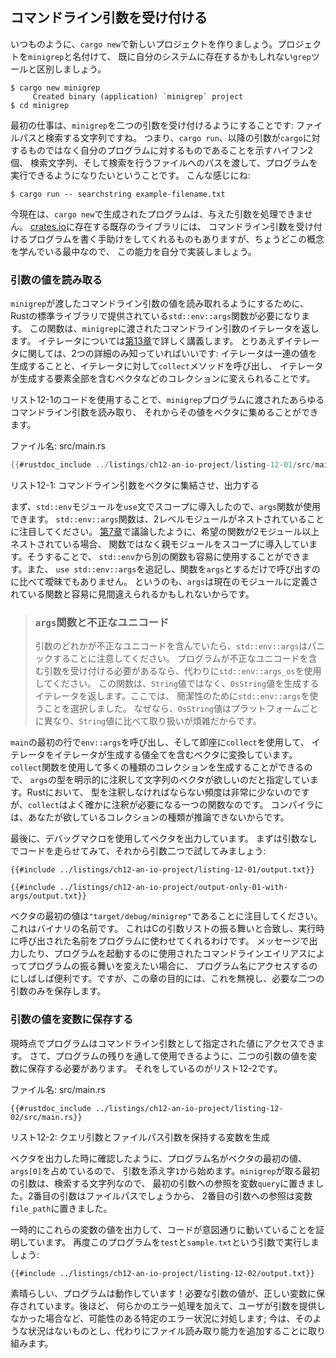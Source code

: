 <!--
## Accepting Command Line Arguments
-->

## コマンドライン引数を受け付ける

<!--
Let’s create a new project with, as always, `cargo new`. We’ll call our project
`minigrep` to distinguish it from the `grep` tool that you might already have
on your system.
-->

いつものように、`cargo new`で新しいプロジェクトを作りましょう。プロジェクトを`minigrep`と名付けて、
既に自分のシステムに存在するかもしれない`grep`ツールと区別しましょう。

```console
$ cargo new minigrep
     Created binary (application) `minigrep` project
$ cd minigrep
```

<!--
The first task is to make `minigrep` accept its two command line arguments: the
file path and a string to search for. That is, we want to be able to run our
program with `cargo run`, two hyphens to indicate the following arguments are
for our program rather than for `cargo`, a string to search for, and a path to
a file to search in, like so:
-->

最初の仕事は、`minigrep`を二つの引数を受け付けるようにすることです: ファイルパスと検索する文字列ですね。
つまり、`cargo run`、以降の引数が`cargo`に対するものではなく自分のプログラムに対するものであることを示すハイフン2個、
検索文字列、そして検索を行うファイルへのパスを渡して、プログラムを実行できるようになりたいということです。
こんな感じにね:

```console
$ cargo run -- searchstring example-filename.txt
```

<!--
Right now, the program generated by `cargo new` cannot process arguments we
give it. Some existing libraries on [crates.io](https://crates.io/) can help
with writing a program that accepts command line arguments, but because you’re
just learning this concept, let’s implement this capability ourselves.
-->

今現在は、`cargo new`で生成されたプログラムは、与えた引数を処理できません。
[crates.io](https://crates.io/)に存在する既存のライブラリには、
コマンドライン引数を受け付けるプログラムを書く手助けをしてくれるものもありますが、ちょうどこの概念を学んでいる最中なので、
この能力を自分で実装しましょう。

<!--
### Reading the Argument Values
-->

### 引数の値を読み取る

<!--
To enable `minigrep` to read the values of command line arguments we pass to
it, we’ll need the `std::env::args` function provided in Rust’s standard
library. This function returns an iterator of the command line arguments passed
to `minigrep`. We’ll cover iterators fully in [Chapter 13][ch13]
. For now, you only need to know two details about iterators: iterators
produce a series of values, and we can call the `collect` method on an iterator
to turn it into a collection, such as a vector, that contains all the elements
the iterator produces.
-->

`minigrep`が渡したコマンドライン引数の値を読み取れるようにするために、
Rustの標準ライブラリで提供されている`std::env::args`関数が必要になります。
この関数は、`minigrep`に渡されたコマンドライン引数のイテレータを返します。
イテレータについては[第13章][ch13]で詳しく講義します。
とりあえずイテレータに関しては、2つの詳細のみ知っていればいいです:
イテレータは一連の値を生成することと、イテレータに対して`collect`メソッドを呼び出し、
イテレータが生成する要素全部を含むベクタなどのコレクションに変えられることです。

<!--
The code in Listing 12-1 allows your `minigrep` program to read any command
line arguments passed to it and then collect the values into a vector.
-->

リスト12-1のコードを使用することで、`minigrep`プログラムに渡されたあらゆるコマンドライン引数を読み取り、
それからその値をベクタに集めることができます。

<!--
<span class="filename">Filename: src/main.rs</span>
-->

<span class="filename">ファイル名: src/main.rs</span>

```rust
{{#rustdoc_include ../listings/ch12-an-io-project/listing-12-01/src/main.rs}}
```

<!--
<span class="caption">Listing 12-1: Collecting the command line arguments into
a vector and printing them</span>
-->

<span class="caption">リスト12-1: コマンドライン引数をベクタに集結させ、出力する</span>

<!--
First, we bring the `std::env` module into scope with a `use` statement so we
can use its `args` function. Notice that the `std::env::args` function is
nested in two levels of modules. As we discussed in [Chapter
7][ch7-idiomatic-use], in cases where the desired function is
nested in more than one module, we’ve chosen to bring the parent module into
scope rather than the function. By doing so, we can easily use other functions
from `std::env`. It’s also less ambiguous than adding `use std::env::args` and
then calling the function with just `args`, because `args` might easily be
mistaken for a function that’s defined in the current module.
-->

まず、`std::env`モジュールを`use`文でスコープに導入したので、`args`関数が使用できます。
`std::env::args`関数は、2レベルモジュールがネストされていることに注目してください。
[第7章][ch7-idiomatic-use]で議論したように、希望の関数が2モジュール以上ネストされている場合、
関数ではなく親モジュールをスコープに導入しています。そうすることで、
`std::env`から別の関数も容易に使用することができます。また、
`use std::env::args`を追記し、関数を`args`とするだけで呼び出すのに比べて曖昧でもありません。
というのも、`args`は現在のモジュールに定義されている関数と容易に見間違えられるかもしれないからです。

<!--
> ### The `args` Function and Invalid Unicode
>
> Note that `std::env::args` will panic if any argument contains invalid
> Unicode. If your program needs to accept arguments containing invalid
> Unicode, use `std::env::args_os` instead. That function returns an iterator
> that produces `OsString` values instead of `String` values. We’ve chosen to
> use `std::env::args` here for simplicity, because `OsString` values differ
> per platform and are more complex to work with than `String` values.
-->

> ### `args`関数と不正なユニコード
>
> 引数のどれかが不正なユニコードを含んでいたら、`std::env::args`はパニックすることに注意してください。
> プログラムが不正なユニコードを含む引数を受け付ける必要があるなら、代わりに`std::env::args_os`を使用してください。
> この関数は、`String`値ではなく、`OsString`値を生成するイテレータを返します。ここでは、
> 簡潔性のために`std::env::args`を使うことを選択しました。
> なぜなら、`OsString`値はプラットフォームごとに異なり、`String`値に比べて取り扱いが煩雑だからです。

<!--
On the first line of `main`, we call `env::args`, and we immediately use
`collect` to turn the iterator into a vector containing all the values produced
by the iterator. We can use the `collect` function to create many kinds of
collections, so we explicitly annotate the type of `args` to specify that we
want a vector of strings. Although we very rarely need to annotate types in
Rust, `collect` is one function you do often need to annotate because Rust
isn’t able to infer the kind of collection you want.
-->

`main`の最初の行で`env::args`を呼び出し、そして即座に`collect`を使用して、
イテレータをイテレータが生成する値全てを含むベクタに変換しています。
`collect`関数を使用して多くの種類のコレクションを生成することができるので、
`args`の型を明示的に注釈して文字列のベクタが欲しいのだと指定しています。Rustにおいて、
型を注釈しなければならない頻度は非常に少ないのですが、`collect`はよく確かに注釈が必要になる一つの関数なのです。
コンパイラには、あなたが欲しているコレクションの種類が推論できないからです。

<!--
Finally, we print the vector using the debug macro. Let’s try running the code
first with no arguments and then with two arguments:
-->

最後に、デバッグマクロを使用してベクタを出力しています。
まずは引数なしでコードを走らせてみて、それから引数二つで試してみましょう:

```console
{{#include ../listings/ch12-an-io-project/listing-12-01/output.txt}}
```

```console
{{#include ../listings/ch12-an-io-project/output-only-01-with-args/output.txt}}
```

<!--
Notice that the first value in the vector is `"target/debug/minigrep"`, which
is the name of our binary. This matches the behavior of the arguments list in
C, letting programs use the name by which they were invoked in their execution.
It’s often convenient to have access to the program name in case you want to
print it in messages or change behavior of the program based on what command
line alias was used to invoke the program. But for the purposes of this
chapter, we’ll ignore it and save only the two arguments we need.
-->

ベクタの最初の値は`"target/debug/minigrep"`であることに注目してください。これはバイナリの名前です。
これはCの引数リストの振る舞いと合致し、実行時に呼び出された名前をプログラムに使わせてくれるわけです。
メッセージで出力したり、プログラムを起動するのに使用されたコマンドラインエイリアスによってプログラムの振る舞いを変えたい場合に、
プログラム名にアクセスするのにしばしば便利です。ですが、この章の目的には、これを無視し、必要な二つの引数のみを保存します。

<!--
### Saving the Argument Values in Variables
-->

### 引数の値を変数に保存する

<!--
The program is currently able to access the values specified as command line
arguments. Now we need to save the values of the two arguments in variables so
we can use the values throughout the rest of the program. We do that in Listing
12-2.
-->

現時点でプログラムはコマンドライン引数として指定された値にアクセスできます。
さて、プログラムの残りを通して使用できるように、二つの引数の値を変数に保存する必要があります。
それをしているのがリスト12-2です。

<!--
<span class="filename">Filename: src/main.rs</span>
-->

<span class="filename">ファイル名: src/main.rs</span>

```rust,should_panic,noplayground
{{#rustdoc_include ../listings/ch12-an-io-project/listing-12-02/src/main.rs}}
```

<!--
<span class="caption">Listing 12-2: Creating variables to hold the query
argument and file path argument</span>
-->

<span class="caption">リスト12-2: クエリ引数とファイルパス引数を保持する変数を生成</span>

<!--
As we saw when we printed the vector, the program’s name takes up the first
value in the vector at `args[0]`, so we’re starting arguments at index `1`. The
first argument `minigrep` takes is the string we’re searching for, so we put a
reference to the first argument in the variable `query`. The second argument
will be the file path, so we put a reference to the second argument in the
variable `file_path`.
-->

ベクタを出力した時に確認したように、プログラム名がベクタの最初の値、`args[0]`を占めているので、
引数を添え字`1`から始めます。`minigrep`が取る最初の引数は、検索する文字列なので、
最初の引数への参照を変数`query`に置きました。2番目の引数はファイルパスでしょうから、
2番目の引数への参照は変数`file_path`に置きました。

<!--
We temporarily print the values of these variables to prove that the code is
working as we intend. Let’s run this program again with the arguments `test`
and `sample.txt`:
-->

一時的にこれらの変数の値を出力して、コードが意図通りに動いていることを証明しています。
再度このプログラムを`test`と`sample.txt`という引数で実行しましょう:

```console
{{#include ../listings/ch12-an-io-project/listing-12-02/output.txt}}
```

<!--
Great, the program is working! The values of the arguments we need are being
saved into the right variables. Later we’ll add some error handling to deal
with certain potential erroneous situations, such as when the user provides no
arguments; for now, we’ll ignore that situation and work on adding file-reading
capabilities instead.
-->

素晴らしい、プログラムは動作しています！必要な引数の値が、正しい変数に保存されています。後ほど、
何らかのエラー処理を加えて、ユーザが引数を提供しなかった場合など、可能性のある特定のエラー状況に対処します;
今は、そのような状況はないものとし、代わりにファイル読み取り能力を追加することに取り組みます。

<!--
[ch13]: ch13-00-functional-features.html
[ch7-idiomatic-use]: ch07-04-bringing-paths-into-scope-with-the-use-keyword.html#creating-idiomatic-use-paths
-->

[ch13]: ch13-00-functional-features.html
[ch7-idiomatic-use]: ch07-04-bringing-paths-into-scope-with-the-use-keyword.html#慣例に従ったuseパスを作る
